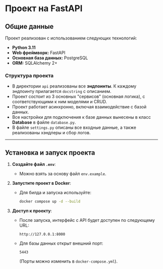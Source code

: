 # Проект на FastAPI

## Общие данные

Проект реализован с использованием следующих технологий:

- **Python 3.11**
- **Web фреймворк:** FastAPI
- **Основная база данных:** PostgreSQL
- **ORM:** SQLAlchemy 2+

### Структура проекта

- В директории `api` реализованы все **эндпоинты**. К каждому эндпоинту прилагается `docstring` с описанием.
- Проект состоит из 3 основных "сервисов" (основная логика), с соответствующими к ним моделями и CRUD.
- Проект работает асинхронно, включая взаимодействие с базой данных.
- Все настройки для подключения к базе данных вынесены в класс **Database** в файле `database.py`.
- В файле `settings.py` описаны все входные данные, а также реализованы хэндлеры и сбор логов.

---

## Установка и запуск проекта

1. **Создайте файл `.env`**:
   - Можно взять за основу файл `env.example`.

2. **Запустите проект в Docker**:
   - Для билда и запуска используйте:
     ```bash
     docker compose up -d --build
     ```

3. **Доступ к проекту**:
   - После запуска, интерфейс с API будет доступен по следующему URL:
     ```
     http://127.0.0.1:8000
     ```
   - Для базы данных открыт внешний порт:
     ```
     5443
     ```
     (Порты можно изменить в `docker-compose.yml`).
